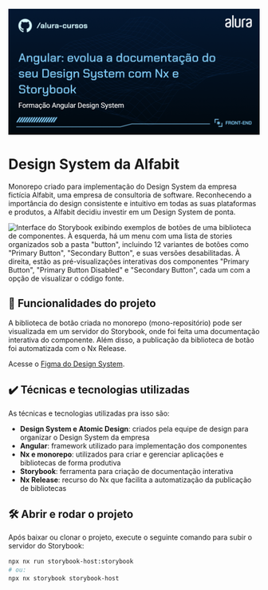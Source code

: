 ![Imagem de capa do curso "Angular: construa um Design System com Nx e Storybook", que faz parte da formação "Angular Design System". O logotipo do GitHub e o nome "/alura-cursos" estão no canto superior esquerdo, e o logotipo da Alura no canto superior direito. Na parte inferior direita, há uma indicação de que o curso faz parte da trilha de Front-end.](./thumb.png)

# Design System da Alfabit

Monorepo criado para implementação do Design System da empresa fictícia Alfabit, uma empresa de consultoria de software. Reconhecendo a importância do design consistente e intuitivo em todas as suas plataformas e produtos, a Alfabit decidiu investir em um Design System de ponta.

![Interface do Storybook exibindo exemplos de botões de uma biblioteca de componentes. À esquerda, há um menu com uma lista de stories organizados sob a pasta "button", incluindo 12 variantes de botões como "Primary Button", "Secondary Button", e suas versões desabilitadas. À direita, estão as pré-visualizações interativas dos componentes "Primary Button", "Primary Button Disabled" e "Secondary Button", cada um com a opção de visualizar o código fonte.](./project-thumb.png)

## 🔨 Funcionalidades do projeto

A biblioteca de botão criada no monorepo (mono-repositório) pode ser visualizada em um servidor do Storybook, onde foi feita uma documentação interativa do componente. Além disso, a publicação da biblioteca de botão foi automatizada com o Nx Release.

Acesse o [Figma do Design System](https://www.figma.com/community/file/1402315008064949507).

## ✔️ Técnicas e tecnologias utilizadas

As técnicas e tecnologias utilizadas pra isso são:

- **Design System e Atomic Design**: criados pela equipe de design para
  organizar o Design System da empresa
- **Angular**: framework utilizado para implementação dos componentes
- **Nx e monorepo**: utilizados para criar e gerenciar aplicações e bibliotecas de forma produtiva
- **Storybook**: ferramenta para criação de documentação interativa
- **Nx Release**: recurso do Nx que facilita a automatização da publicação de bibliotecas

## 🛠️ Abrir e rodar o projeto

Após baixar ou clonar o projeto, execute o seguinte comando para subir o servidor do Storybook:

```bash
npx nx run storybook-host:storybook
# ou:
npx nx storybook storybook-host
```

